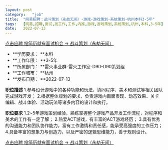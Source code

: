 ```yaml
---
layout:	post
category:	"job"
title:	"网易招聘：战斗策划（永劫无间）-游戏-游戏策划-系统策划-杭州本科3-5年"
tags:	[网易,招聘,面试,找工作,工作,内推,游戏,游戏策划,系统策划,杭州,本科,3-5年]
date:	2022-07-13
---
```


[点击应聘 投简历就有面试机会 -> 战斗策划（永劫无间）](http://mobile.bole.netease.com/bole/boleDetail?id=13875&employeeId=346f03c3cda5f04c&key=all)



- **学历要求： **本科
- **工作年限： **3-5年
- **所属部门： **雷火事业群-雷火工作室-D90-D90策划组
- **工作城市： **杭州
- **发布日期： **2022-07-13



**职位描述**
1.参与设计游戏中的各种功能和玩法，协同程序、美术和测试等相关团队完成游戏开发；
2.根据整体规划的要求，负责游戏内画面表现、动态效果、关卡编辑、战斗体验、活动玩法等诸多内容的设计和执行。



**职位要求**
1.2~5年游戏策划经验，熟练掌握整个游戏产品开发工作流程，对程序和美术的工作有一定了解；
2.热爱ACT游戏，有丰富的ACT游戏经历；
3.具有优秀的沟通能力和团队协作能力，富有工作激情和责任感，能承受高强度的工作压力；
4.具备丰富的想象力与创造力，以及严密的逻辑思维能力，善于规则设计。



[点击应聘 投简历就有面试机会 -> 战斗策划（永劫无间）](http://mobile.bole.netease.com/bole/boleDetail?id=13875&employeeId=346f03c3cda5f04c&key=all)